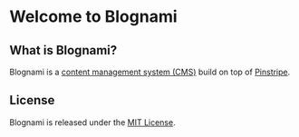 
# Welcome to Blognami

## What is Blognami?

Blognami is a [content management system (CMS)](https://en.wikipedia.org/wiki/Content_management_system) build on top of [Pinstripe](https://github.com/blognami/blognami/tree/main/packages/pinstripe).

## License

Blognami is released under the [MIT License](https://opensource.org/licenses/MIT).
